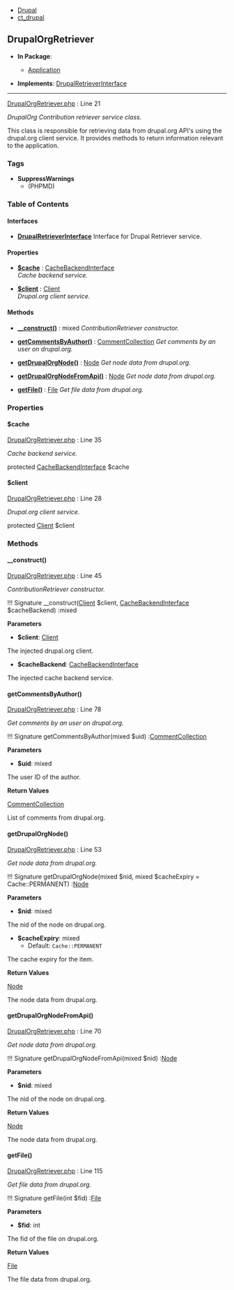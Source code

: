 
- [Drupal](../namespaces/drupal.md)
- [ct_drupal](../namespaces/drupal-ct-drupal.md)


## DrupalOrgRetriever


- **In Package**:
    - [Application](../packages/Application.md)
  
- **Implements**:
    [DrupalRetrieverInterface](../classes/Drupal-ct-drupal-DrupalRetrieverInterface.md)  

---





[DrupalOrgRetriever.php](../files/web-modules-custom-ct-drupal-src-drupalorgretriever.md) : Line 21

*DrupalOrg Contribution retriever service class.*


This class is responsible for retrieving data from drupal.org API's using
the drupal.org client service. It provides methods to return information
relevant to the application.


### Tags

- **SuppressWarnings**
  - (PHPMD)






### Table of Contents



#### Interfaces
- **[DrupalRetrieverInterface](../classes/Drupal-ct-drupal-DrupalRetrieverInterface.md)**
  Interface for Drupal Retriever service.






#### Properties
- **[$cache](../classes/Drupal-ct-drupal-DrupalOrgRetriever.md#cache)**
         : [CacheBackendInterface](# "\Drupal\Core\Cache\CacheBackendInterface")  
*Cache backend service.*

- **[$client](../classes/Drupal-ct-drupal-DrupalOrgRetriever.md#client)**
         : [Client](# "\Drupal\ct_drupal\DrupalOrg\Client")  
*Drupal.org client service.*


#### Methods
- **[__construct()](../classes/Drupal-ct-drupal-DrupalOrgRetriever.md#__construct)**
           : mixed
*ContributionRetriever constructor.*

- **[getCommentsByAuthor()](../classes/Drupal-ct-drupal-DrupalOrgRetriever.md#getcommentsbyauthor)**
           : [CommentCollection](# "\Hussainweb\DrupalApi\Entity\Collection\CommentCollection")
*Get comments by an user on drupal.org.*

- **[getDrupalOrgNode()](../classes/Drupal-ct-drupal-DrupalOrgRetriever.md#getdrupalorgnode)**
           : [Node](# "\Hussainweb\DrupalApi\Entity\Node")
*Get node data from drupal.org.*

- **[getDrupalOrgNodeFromApi()](../classes/Drupal-ct-drupal-DrupalOrgRetriever.md#getdrupalorgnodefromapi)**
           : [Node](# "\Hussainweb\DrupalApi\Entity\Node")
*Get node data from drupal.org.*

- **[getFile()](../classes/Drupal-ct-drupal-DrupalOrgRetriever.md#getfile)**
           : [File](# "\Hussainweb\DrupalApi\Entity\File")
*Get file data from drupal.org.*







### Properties

#### $cache

[DrupalOrgRetriever.php](../files/web-modules-custom-ct-drupal-src-drupalorgretriever.md) : Line 35

*Cache backend service.*


protected [CacheBackendInterface](# "\Drupal\Core\Cache\CacheBackendInterface") $cache







#### $client

[DrupalOrgRetriever.php](../files/web-modules-custom-ct-drupal-src-drupalorgretriever.md) : Line 28

*Drupal.org client service.*


protected [Client](# "\Drupal\ct_drupal\DrupalOrg\Client") $client









### Methods

#### __construct()

[DrupalOrgRetriever.php](../files/web-modules-custom-ct-drupal-src-drupalorgretriever.md) : Line 45

*ContributionRetriever constructor.*

!!! Signature
    __construct([Client](../classes/Drupal-ct-drupal-Client.md) $client, [CacheBackendInterface](# "\Drupal\Core\Cache\CacheBackendInterface") $cacheBackend) :mixed




**Parameters**

- **$client**: [Client](../classes/Drupal-ct-drupal-Client.md)
    
The injected drupal.org client.

- **$cacheBackend**: [CacheBackendInterface](# "\Drupal\Core\Cache\CacheBackendInterface")
    
The injected cache backend service.








#### getCommentsByAuthor()

[DrupalOrgRetriever.php](../files/web-modules-custom-ct-drupal-src-drupalorgretriever.md) : Line 78

*Get comments by an user on drupal.org.*

!!! Signature
    getCommentsByAuthor(mixed $uid) :[CommentCollection](# "\Hussainweb\DrupalApi\Entity\Collection\CommentCollection")




**Parameters**

- **$uid**: mixed
    
The user ID of the author.






**Return Values**

[CommentCollection](# "\Hussainweb\DrupalApi\Entity\Collection\CommentCollection")


List of comments from drupal.org.



#### getDrupalOrgNode()

[DrupalOrgRetriever.php](../files/web-modules-custom-ct-drupal-src-drupalorgretriever.md) : Line 53

*Get node data from drupal.org.*

!!! Signature
    getDrupalOrgNode(mixed $nid, mixed $cacheExpiry = Cache::PERMANENT) :[Node](# "\Hussainweb\DrupalApi\Entity\Node")




**Parameters**

- **$nid**: mixed
    
The nid of the node on drupal.org.

- **$cacheExpiry**: mixed
    - Default: `Cache::PERMANENT`
    
The cache expiry for the item.






**Return Values**

[Node](# "\Hussainweb\DrupalApi\Entity\Node")


The node data from drupal.org.



#### getDrupalOrgNodeFromApi()

[DrupalOrgRetriever.php](../files/web-modules-custom-ct-drupal-src-drupalorgretriever.md) : Line 70

*Get node data from drupal.org.*

!!! Signature
    getDrupalOrgNodeFromApi(mixed $nid) :[Node](# "\Hussainweb\DrupalApi\Entity\Node")




**Parameters**

- **$nid**: mixed
    
The nid of the node on drupal.org.






**Return Values**

[Node](# "\Hussainweb\DrupalApi\Entity\Node")


The node data from drupal.org.



#### getFile()

[DrupalOrgRetriever.php](../files/web-modules-custom-ct-drupal-src-drupalorgretriever.md) : Line 115

*Get file data from drupal.org.*

!!! Signature
    getFile(int $fid) :[File](# "\Hussainweb\DrupalApi\Entity\File")




**Parameters**

- **$fid**: int
    
The fid of the file on drupal.org.






**Return Values**

[File](# "\Hussainweb\DrupalApi\Entity\File")


The file data from drupal.org.




